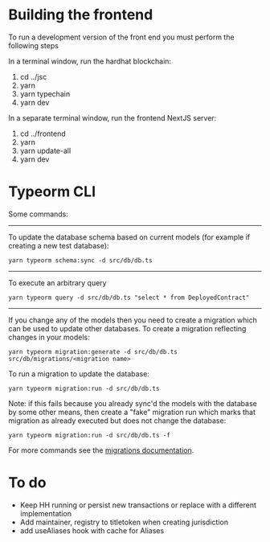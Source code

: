 # Building the frontend
To run a development version of the front end you must perform the following steps

In a terminal window, run the hardhat blockchain:

1. cd ../jsc
2. yarn
4. yarn typechain
5. yarn dev

In a separate terminal window, run the frontend NextJS server:

1. cd ../frontend
2. yarn
3. yarn update-all
4. yarn dev

# Typeorm CLI

Some commands:

---
To update the database schema based on current models (for example if creating a new test database):
```
yarn typeorm schema:sync -d src/db/db.ts
```

---
To execute an arbitrary query
```
yarn typeorm query -d src/db/db.ts "select * from DeployedContract"
```

---
If you change any of the models then you need to create a migration which can be used to update other databases. To create a migration reflecting changes in your models:
```
yarn typeorm migration:generate -d src/db/db.ts src/db/migrations/<migration name>
```

To run a migration to update the database:
```
yarn typeorm migration:run -d src/db/db.ts
```

Note: if this fails because you already sync'd the models with the database by some other means, then create a "fake" migration run which marks that migration as already executed but does not change the database:
```
yarn typeorm migration:run -d src/db/db.ts -f
```

For more commands see the [migrations documentation](https://typeorm.io/migrations).

# To do

- Keep HH running or persist new transactions or replace with a different implementation
- Add maintainer, registry to titletoken when creating jurisdiction
- add useAliases hook with cache for Aliases